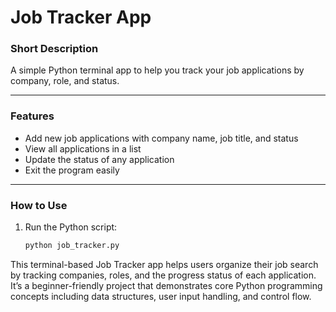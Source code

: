 # Job Tracker App

### Short Description  
A simple Python terminal app to help you track your job applications by company, role, and status.

---

### Features  
- Add new job applications with company name, job title, and status  
- View all applications in a list  
- Update the status of any application  
- Exit the program easily

---

### How to Use  
1. Run the Python script:  
   ```bash
   python job_tracker.py
This terminal-based Job Tracker app helps users organize their job search by tracking companies, roles, and the progress status of each application. It’s a beginner-friendly project that demonstrates core Python programming concepts including data structures, user input handling, and control flow.

